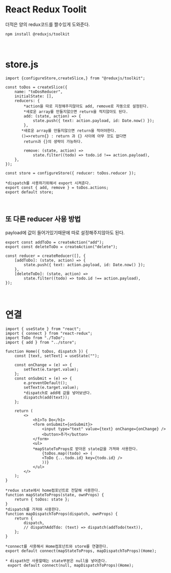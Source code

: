 # React Redux Toolit

더적은 양의 redux코드를 짤수있게 도와준다.

    npm install @reduxjs/toolkit

<br/>

# store.js

    import {configureStore,createSlice,} from "@reduxjs/toolkit";

    const toDos = createSlice({
        name: "toDosReducer",
        initialState: [],
        reducers: {
            *action을 따로 지정해주지않아도 add, remove로 자동으로 설정된다.
            *새로운 array를 만들지않으면 return을 적지않아도 된다.
            add: (state, action) => {
                state.push({ text: action.payload, id: Date.now() });
            },
           *새로운 array를 만들지않으면 return을 적어야한다.
           ()=>return{} : return 과 {} 사이에 아무 것도 없다면
            return과 {}의 생략이 가능하다.

            remove: (state, action) =>
                state.filter((todo) => todo.id !== action.payload),
        },
    });

    const store = configureStore({ reducer: toDos.reducer });

    *dispatch를 사용하기위해서 export 시켜준다.
    export const { add, remove } = toDos.actions;
    export default store;

<br/>

## 또 다른 reducer 사용 방법

payload에 값이 들어가있기때문에 따로 설정해주지않아도 된다.

    export const addToDo = createAction("add");
    export const deleteToDo = createAction("delete");

    const reducer = createReducer([], {
        [addToDo]: (state, action) => {
            state.push({ text: action.payload, id: Date.now() });
        },
        [deleteToDo]: (state, action) =>
            state.filter((todo) => todo.id !== action.payload),
    });

<br/>

# 연결

    import { useState } from "react";
    import { connect } from "react-redux";
    import ToDo from "./ToDo";
    import { add } from "../store";

    function Home({ toDos, dispatch }) {
        const [text, setText] = useState("");

        const onChange = (e) => {
            setText(e.target.value);
        };
        const onSubmit = (e) => {
            e.preventDefault();
            setText(e.target.value);
            *dispatch로 add에 값을 넣어보낸다.
            dispatch(add(text));
        };

        return (
            <>
                <h1>To Do</h1>
                <form onSubmit={onSubmit}>
                    <input type="text" value={text} onChange={onChange} />
                    <button>추가</button>
                </form>
                <ul>
                *mapStateToProps로 받아온 state값을 가져와 사용한다.
                    {toDos.map((todo) => (
                    <ToDo {...todo.id} key={todo.id} />
                    ))}
                </ul>
            </>
        );
    }

    *redux state에서 home컴포넌트로 전달해 사용한다.
    function mapStateToProps(state, ownProps) {
        return { toDos: state };
    }
    *dispatch를 가져와 사용한다.
    function mapDispatchToProps(dispatch, ownProps) {
        return {
            dispatch,
            // dispathAddTdo: (text) => dispatch(addTodo(text)),
        };
    }

    *connect를 사용해서 Home컴포넌트와 store를 연결한다.
    export default connect(mapStateToProps, mapDispatchToProps)(Home);

    * dispath만 사용할때는 state부분은 null을 넣어준다.
     export default connect(null, mapDispatchToProps)(Home);
